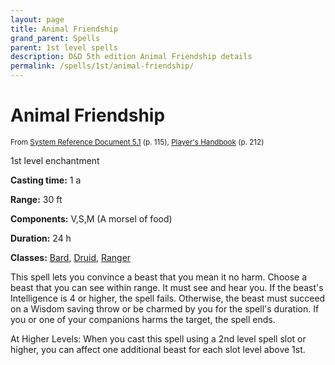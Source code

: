 ```yaml
---
layout: page
title: Animal Friendship
grand_parent: Spells
parent: 1st level spells 
description: D&D 5th edition Animal Friendship details
permalink: /spells/1st/animal-friendship/
---
```


# Animal Friendship

<small>From <a target="_blank" href="https://media.wizards.com/2016/downloads/DND/SRD-OGL_V5.1.pdf">System Reference Document 5.1</a> (p. 115), <a target="_blank" href="https://dnd.wizards.com/products/tabletop-games/rpg-products/rpg_playershandbook">Player's Handbook</a> (p. 212)</small>


1st level enchantment

**Casting time:** 1 a

**Range:** 30 ft

**Components:** V,S,M (A morsel of food)

**Duration:** 24 h

**Classes:** [Bard](/classes/bard/), [Druid](/classes/druid/), [Ranger](/classes/ranger/)

This spell lets you convince a beast that you mean it no harm. Choose a beast that you can see within range. It must see and hear you. If the beast's Intelligence is 4 or higher, the spell fails. Otherwise, the beast must succeed on a Wisdom saving throw or be charmed by you for the spell's duration. If you or one of your companions harms the target, the spell ends.

   At Higher Levels: When you cast this spell using a 2nd level spell slot or higher, you can affect one additional beast for each slot level above 1st.